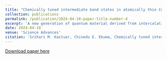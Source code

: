 ```yaml
---
title: "Chemically tuned intermediate band states in atomically thin Cu$_x$GeSe/SnS quantum material for photovoltaic applications"
collection: publications
permalink: /publication/2024-04-10-paper-title-number-4
excerpt: 'A new generation of quantum material derived from intercalating zerovalent atoms such as Cu into the intrinsic van der Waals gap at the interface of atomically thin two-dimensional GeSe/SnS heterostructure is designed, and their optoelectronic features are explored for next-generation photovoltaic applications. Advanced ab initio modeling reveals that many-body effects induce intermediate band (IB) states, with subband gaps (~0.78 and 1.26 electron volts) ideal for next-generation solar devices, which promise efficiency greater than the Shockley-Queisser limit of ~32%. The charge carriers across the heterojunction are both energetically and spontaneously spatially confined, reducing nonradiative recombination and boosting quantum efficiency. Using this IB material in a solar cell prototype enhances absorption and carrier generation in the near-infrared to visible light range. Tuning the active layer’s thickness increases optical activity at wavelengths greater than 600 nm, achieving ~190% external quantum efficiency over a broad solar wavelength range, underscoring its potential in advanced photovoltaic technology.'
date: 2024-04-10
venue: 'Science Advances'
citation: 'Srihari M. Kastuar, Chinedu E. Ekuma, Chemically tuned intermediate band states in atomically thin CuxGeSe/SnS quantum material for photovoltaic applications. Sci. Adv. 10, eadl6752(2024). DOI: 10.1126/sciadv.adl6752'
---
```


[Download paper here](https://www.science.org/doi/10.1126/sciadv.adl6752)
